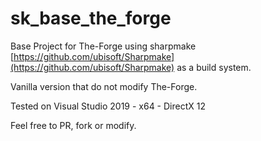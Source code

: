 # sk_base_the_forge
Base Project for The-Forge using sharpmake [https://github.com/ubisoft/Sharpmake](https://github.com/ubisoft/Sharpmake) as a build system.

Vanilla version that do not modify The-Forge.

Tested on Visual Studio 2019 - x64 - DirectX 12

Feel free to PR, fork or modify.
